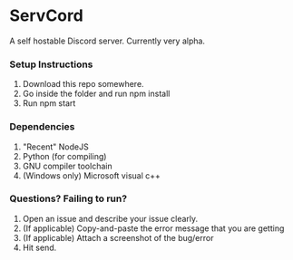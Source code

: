 # ServCord

A self hostable Discord server. Currently very alpha.

### Setup Instructions
1.  Download this repo somewhere.
2.  Go inside the folder and run npm install
3.  Run npm start

### Dependencies
1.  "Recent" NodeJS
2.  Python (for compiling)
3.  GNU compiler toolchain
4.  (Windows only) Microsoft visual c++ 

### Questions? Failing to run? 
1.  Open an issue and describe your issue clearly. 
2.  (If applicable) Copy-and-paste the error message that you are getting
3.  (If applicable) Attach a screenshot of the bug/error
4.  Hit send.
